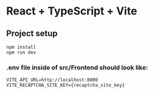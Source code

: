# React + TypeScript + Vite


## Project setup
```
npm install
npm run dev
```

### .env file inside of src/Frontend should look like:
```
VITE_API_URL=http://localhost:8000
VITE_RECAPTCHA_SITE_KEY={recaptcha_site_key}
```
